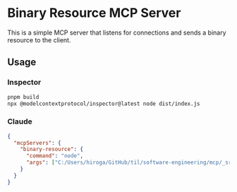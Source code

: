 # Binary Resource MCP Server

This is a simple MCP server that listens for connections and sends a binary resource to the client.

## Usage

### Inspector

```sh
pnpm build
npx @modelcontextprotocol/inspector@latest node dist/index.js
```

### Claude

```json
{
  "mcpServers": {
    "binary-resource": {
      "command": "node",
      "args": ["C:/Users/hiroga/GitHub/til/software-engineering/mcp/_src/binary-resource/dist/index.js"]
    }
  }
}
```
